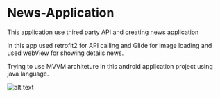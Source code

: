 # News-Application
This application use thired party API and creating news application

In this app used retrofit2 for API calling and Glide for image loading and used webView for showing details news.

Trying to use MVVM architeture in this android application project using java language.

![alt text](/home/1kolteva/images/Screenshot_2023-02-15-16-00-18-15_830008f9ef0bbffaec94a78b117db350.jpg)
